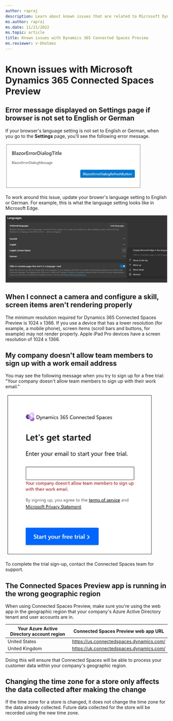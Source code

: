 ```yaml
---
author: rapraj
description: Learn about known issues that are related to Microsoft Dynamics 365 Connected Spaces Preview.
ms.author: rapraj
ms.date: 11/21/2022
ms.topic: article
title: Known issues with Dynamics 365 Connected Spaces Preview
ms.reviewer: v-bholmes
---
```


# Known issues with Microsoft Dynamics 365 Connected Spaces Preview

## Error message displayed on Settings page if browser is not set to English or German

If your browser's language setting is not set to English or German, when you go to the **Settings** page, you'll see the following error message. 

![Screenshot of error message.](media/known-issues-language-setting-error-message.JPG "Screenshot of error message")

To work around this issue, update your brower's language setting to English or German. For example, this is what the language setting looks like in Microsoft Edge.

![Screenshot of Edge browser language setting.](media/known-issues-language-setting-edge-browser.JPG "Screenshot of Edge browser language setting")

## When I connect a camera and configure a skill, screen items aren't rendering properly

The minimum resolution required for Dynamics 365 Connected Spaces Preview is 1024 x 1366. If you use a device that has a lower resolution (for example, a mobile phone), screen items (scroll bars and buttons, for example) may not render properly. Apple iPad Pro devices have a screen resolution of 1024 x 1366. 

## My company doesn't allow team members to sign up with a work email address

You may see the following message when you try to sign up for a free trial: "Your company doesn't allow team members to sign up with their work email." 

![Screenshot of Let's get started dialog box showing error message.](media/known-issues-trial-email.jpg "Screenshot of Let's get started dialog box showing error message")

To complete the trial sign-up, contact the Connected Spaces team for support.

## The Connected Spaces Preview app is running in the wrong geographic region

When using Connected Spaces Preview, make sure you're using the web app in the geographic region that your company's Azure Active Directory tenant and user accounts are in.

| Your Azure Active Directory account region | Connected Spaces Preview web app URL |
| --- | --- |
| United States | https://us.connectedspaces.dynamics.com/ |
| United Kingdom | https://uk.connectedspaces.dynamics.com/ |

Doing this will ensure that Connected Spaces will be able to process your customer data within your company's geographic region.

## Changing the time zone for a store only affects the data collected after making the change

If the time zone for a store is changed, it does not change the time zone for the data already collected. Future data collected for the store will be recorded using the new time zone.


